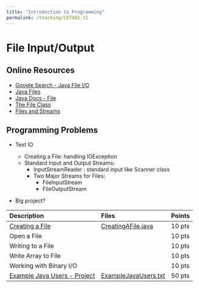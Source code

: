 ```yaml
---
title: "Introduction to Programming"
permalink: /teaching/CET402_11
---
```


# File Input/Output

## Online Resources
- [Google Search - Java File I/O](https://www.google.com/search?q=java+file+i+o+examples&rlz=1C1SQJL_enUS837US837&oq=java+file+i%2Fo+ex&aqs=chrome.2.69i57j33l5.5424j0j7&sourceid=chrome&ie=UTF-8)
- [Java Files](https://www.tutorialspoint.com/java/java_files_io.htm)
- [Java Docs - File](https://docs.oracle.com/javase/tutorial/essential/io/file.html)
- [The File Class](https://www.youtube.com/watch?v=7fC9nL3_AQQ)
- [Files and Streams](https://www.youtube.com/watch?v=3YRahx2ltSg)

## Programming Problems

- Text IO
  - Creating a File: handling IOException
  - Standard Input and Output Streams:
    - InputStreamReader : standard input like Scanner class
    - Two Major Streams for Files:
      - FileInputStream
      - FileOutputStream

- Big project?


| Description                                               | Files                                                             | Points |
| :-----------------------------------------------------    | :---------------------------------------------------------------- | :----- |
| [Creating a File](/teaching/CET402_CreatingAFile)         | [CreatingAFile.java](/files/CET402/java_files/CreatingAFile.java) | 10 pts |
| Open a File                                               |                                                                   | 10 pts |
| Writing to a File                                         |                                                                   | 10 pts |
| Write Array to File                                       |                                                                   | 10 pts |
| Working with Binary I/O                                   |                                                                   | 10 pts |
| [Example Java Users - Project](/teaching/CET402_FileIOBigProject) | [ExampleJavaUsers.txt](/files/CET402/ExampleJavaUsers.txt)        | 50 pts |
